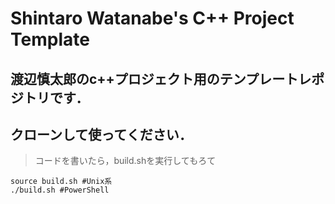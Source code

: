 # Shintaro Watanabe's C++ Project Template

## 渡辺慎太郎のc++プロジェクト用のテンプレートレポジトリです．

## クローンして使ってください．

>コードを書いたら，build.shを実行してもろて

```
source build.sh #Unix系
./build.sh #PowerShell
```